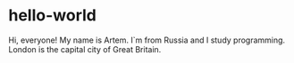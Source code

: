 # hello-world

Hi, everyone!
My name is Artem. I`m from Russia and I study programming.
London is the capital city of Great Britain.
